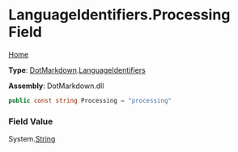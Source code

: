 # LanguageIdentifiers\.Processing Field

[Home](../../../README.md)

**Type**: [DotMarkdown](../../README.md)\.[LanguageIdentifiers](../README.md)

**Assembly**: DotMarkdown\.dll

```csharp
public const string Processing = "processing"
```

### Field Value

System\.[String](https://docs.microsoft.com/en-us/dotnet/api/system.string)